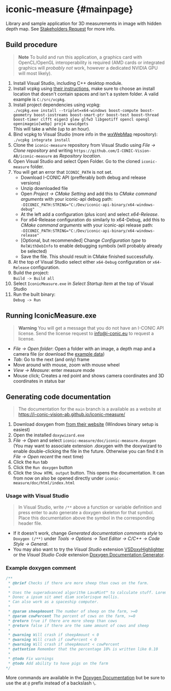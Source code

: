 # iconic-measure {#mainpage}

Library and sample application for 3D measurements in image with hidden depth map. See [Stakeholders Request](https://drive.google.com/file/d/1WKryW56hkotbfvl1B7s-fkTOKb_MrOiO/view?usp=share_link) for more info.

## Build procedure

> **Note**
> To build and run this application, a graphics card with OpenCL/OpenGL interoperability is required (AMD cards or integrated graphics will _probably not_ work, however a dedicated NVIDIA GPU will most likely).

1. Install Visual Studio, including C++ desktop module.
2. Install vcpkg using [their instructions](https://vcpkg.io/en/getting-started.html), make sure to choose an install location that doesn't contain spaces and isn't a system folder. A valid example is `C:/src/vcpkg`.
3. Install project dependencies using vcpkg:  
   `./vcpkg.exe install --triplet=x64-windows boost-compute boost-geometry boost-iostreams boost-smart-ptr boost-test boost-thread boost-timer clfft eigen3 glew glfw3 libgeotiff opencl opengl openimageio[webp] proj4 wxwidgets`  
   This will take a while (up to an hour).
4. Bind vcpkg to Visual Studio (more info in the [wxWebMap](https://github.com/I-CONIC-Vision-AB/wxWebMap#build-instructions) repository):  
   `./vcpkg integrate install`
5. Clone the `iconic-measure` repository from Visual Studio using _File -> Clone repository_ and writing `https://github.com/I-CONIC-Vision-AB/iconic-measure` as _Repository location_.
6. Open Visual Studio and select Open Folder. Go to the cloned `iconic-measure` folder.
7. You will get an error that `ICONIC_PATH` is not set.
   - Download I-CONIC API (prefferably both debug and release versions)
   - Unzip downloaded file
   - Open _Project -> CMake Setting_ and add this to _CMake command arguments_ with your iconic-api debug path:  
      `-DICONIC_PATH:STRING="C:/Dev/iconic-api-binary/x64-windows-debug"`
   - At the left add a configuration (plus icon) and select _x64-Release_.
   - For x64-Release configuration do similarly to x64-Debug, add this to _CMake command arguments_ with your iconic-api release path:  
     `-DICONIC_PATH:STRING="C:/Dev/iconic-api-binary/x64-windows-release"`
   - [Optional, but recommended] Change _Configuration type_ to `RelWithDebInfo` to enable debugging symbols (will probably already be selected)
   - Save the file. This should result in CMake finished successfully.
8. At the top of Visual Studio select either `x64-Debug` configuration or `x64-Release` configuration.
9. Build the project:  
   `Build -> Build all`
10. Select `IconicMeasure.exe` in _Select Startup Item_ at the top of Visual Studio
11. Run the built binary:  
    `Debug -> Run`

## Running IconicMeasure.exe

> **Warning** You will get a message that you do not have an I-CONIC API license. Send the license request to info@i-conic.eu to request a license.

- _File -> Open folder_: Open a folder with an image, a depth map and a camera file (or download the [example data](https://drive.google.com/file/d/1h-bBEX3nqHUjjmbcQ2lAMTOktAqihPhV))
- _Tab_: Go to the next (and only) frame
- Move around with mouse, zoom with mouse wheel
- _View -> Measure_: enter measure mode
- Mouse click; Creates a red point and shows camera coordinates and 3D coordinates in status bar

## Generating code documentation

> The documentation for the `main` branch is a available as a website at https://i-conic-vision-ab.github.io/iconic-measure/

1. Download doxygen from [from their website](https://doxygen.nl/download.html#srcbin) (Windows binary setup is easiest)
2. Open the installed `doxywizard.exe`
3. _File -> Open_ and select `iconic-measure/doc/iconic-measure.doxygen` (You may want to associate extension .doxygen with the doxywizard to enable double-clicking the file in the future. Otherwise you can find it in _File -> Open recent_ the next time)
4. Click the `Run` tab
5. Click the `Run doxygen` button
6. Click the `Show HTML output` button. This opens the documentation. It can from now on also be opened directly under `iconic-measure/doc/html/index.html`

### Usage with Visual Studio

> In Visual Studio, write `/**` above a function or variable definition and press enter to auto generate a doxygen skeleton for that symbol. Place this documentation above the symbol in the corresponding header file.

- If it doesn't work, change _Generated documentation comments style_ to `Doxygen (/**)` under _Tools -> Options -> Text Editor -> C/C++ -> Code Style -> General_.
- You may also want to try the _Visual Studio_ extension [VSDoxyHighlighter](https://marketplace.visualstudio.com/items?itemName=Sedenion.VSDoxyHighlighter) or the _Visual Studio Code_ extension [Doxygen Documentation Generator](https://marketplace.visualstudio.com/items?itemName=cschlosser.doxdocgen).

### Example doxygen comment

```c++
/**
 * @brief Checks if there are more sheep than cows on the farm.
 *
 * Uses the superadvanced algorithm LavaMint™ to calculate stuff. Lorem ipsum dolor sit amet.
 * Donec a ipsum sit amet diam scelerisque mollis.
 * Can also work as a spaceship computer.
 *
 * @param sheepAmount The number of sheep on the farm, >=0
 * @param cowPercent The percent of cows on the farm, >=0
 * @return true if there are more sheep than cows
 * @return false if there are the same amount of cows and sheep
 *
 * @warning Will crash if sheepAmount < 0
 * @warning Will crash if cowPercent < 0
 * @warning Will crash if sheepAmount < cowPercent
 * @attention Remember that the percentage 10% is written like 0.10
 *
 * @todo Fix warnings
 * @todo Add ability to have pigs on the farm
*/
```

More commands are available in the [Doxygen Documentation](https://doxygen.nl/manual/commands.html) but be sure to use the at `@` prefix instead of a backslash `\`.
